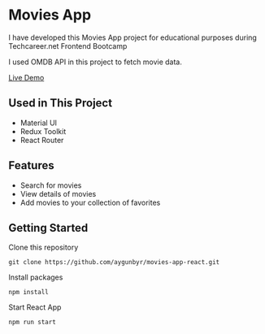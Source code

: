 # Movies App

I have developed this Movies App project for educational purposes during Techcareer.net Frontend Bootcamp

I used OMDB API in this project to fetch movie data.

[Live Demo](https://movies-app-react-aygunbyr.vercel.app/)

## Used in This Project

- Material UI
- Redux Toolkit
- React Router

## Features

- Search for movies
- View details of movies
- Add movies to your collection of favorites

## Getting Started

Clone this repository

```
git clone https://github.com/aygunbyr/movies-app-react.git
```

Install packages

```
npm install

```

Start React App

```
npm run start
```
